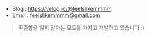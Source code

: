 
- Blog : https://velog.io/@feelslikemmmm <br>
- Email : feelslikemmmm@gmail.com

>꾸준함을 잃지 말자는 모토를 가지고 개발하고 있습니다 :)
<!--
**feelslikemmmm/Feelslikemmmm** is a ✨ _special_ ✨ repository because its `README.md` (this file) appears on your GitHub profile.

Here are some ideas to get you started:

- 🔭 I’m currently working on ...
- 🌱 I’m currently learning ...
- 👯 I’m looking to collaborate on ...🖐🏻
- 🤔 I’m looking for help with ...
- 💬 Ask me about ...
- 📫 How to reach me: ...
- 😄 Pronouns: ...
- ⚡ Fun fact: ...
-->

